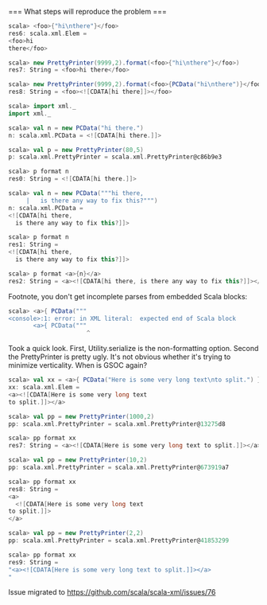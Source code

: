 === What steps will reproduce the problem ===
```scala
scala> <foo>{"hi\nthere"}</foo>
res6: scala.xml.Elem =
<foo>hi
there</foo>

scala> new PrettyPrinter(9999,2).format(<foo>{"hi\nthere"}</foo>)
res7: String = <foo>hi there</foo>

scala> new PrettyPrinter(9999,2).format(<foo>{PCData("hi\nthere")}</foo>)
res8: String = <foo><![CDATA[hi there]]></foo>
```
```scala
scala> import xml._
import xml._

scala> val n = new PCData("hi there.")
n: scala.xml.PCData = <![CDATA[hi there.]]>

scala> val p = new PrettyPrinter(80,5)
p: scala.xml.PrettyPrinter = scala.xml.PrettyPrinter@c86b9e3

scala> p format n
res0: String = <![CDATA[hi there.]]>

scala> val n = new PCData("""hi there,
     |   is there any way to fix this?""")
n: scala.xml.PCData =
<![CDATA[hi there,
  is there any way to fix this?]]>

scala> p format n
res1: String =
<![CDATA[hi there,
  is there any way to fix this?]]>

scala> p format <a>{n}</a>
res2: String = <a><![CDATA[hi there, is there any way to fix this?]]></a>
```

Footnote, you don't get incomplete parses from embedded Scala blocks:

```scala
scala> <a>{ PCData("""
<console>:1: error: in XML literal:  expected end of Scala block
       <a>{ PCData("""
                      ^
```
Took a quick look. First, Utility.serialize is the non-formatting option. Second the PrettyPrinter is pretty ugly. It's not obvious whether it's trying to minimize verticality. When is GSOC again?
```scala
scala> val xx = <a>{ PCData("Here is some very long text\nto split.") }</a>
xx: scala.xml.Elem =
<a><![CDATA[Here is some very long text
to split.]]></a>

scala> val pp = new PrettyPrinter(1000,2)
pp: scala.xml.PrettyPrinter = scala.xml.PrettyPrinter@13275d8

scala> pp format xx
res7: String = <a><![CDATA[Here is some very long text to split.]]></a>

scala> val pp = new PrettyPrinter(10,2)
pp: scala.xml.PrettyPrinter = scala.xml.PrettyPrinter@673919a7

scala> pp format xx
res8: String =
<a>
  <![CDATA[Here is some very long text
to split.]]>
</a>

scala> val pp = new PrettyPrinter(2,2)
pp: scala.xml.PrettyPrinter = scala.xml.PrettyPrinter@41853299

scala> pp format xx
res9: String =
"<a><![CDATA[Here is some very long text to split.]]></a>
"

```
Issue migrated to https://github.com/scala/scala-xml/issues/76
